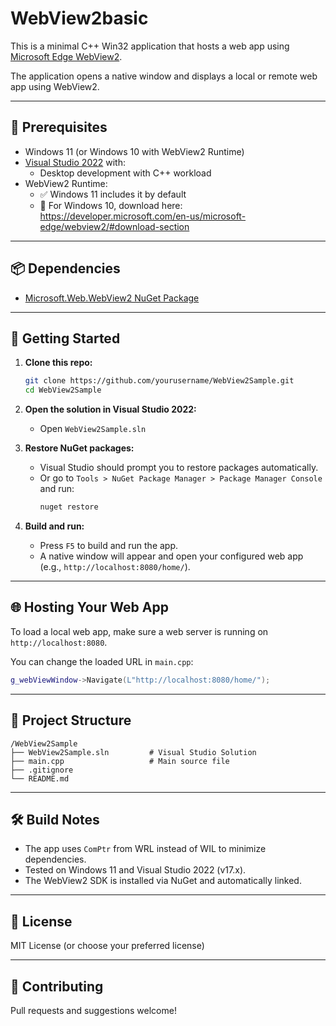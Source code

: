 # WebView2basic

This is a minimal C++ Win32 application that hosts a web app using [Microsoft Edge WebView2](https://learn.microsoft.com/en-us/microsoft-edge/webview2/).

The application opens a native window and displays a local or remote web app using WebView2.

---

## 🧰 Prerequisites

- Windows 11 (or Windows 10 with WebView2 Runtime)
- [Visual Studio 2022](https://visualstudio.microsoft.com/) with:
  - Desktop development with C++ workload
- WebView2 Runtime:
  - ✅ Windows 11 includes it by default
  - 🔧 For Windows 10, download here: https://developer.microsoft.com/en-us/microsoft-edge/webview2/#download-section

---

## 📦 Dependencies

- [Microsoft.Web.WebView2 NuGet Package](https://www.nuget.org/packages/Microsoft.Web.WebView2)

---

## 🚀 Getting Started

1. **Clone this repo:**

   ```bash
   git clone https://github.com/yourusername/WebView2Sample.git
   cd WebView2Sample
   ```

2. **Open the solution in Visual Studio 2022:**

   - Open `WebView2Sample.sln`

3. **Restore NuGet packages:**

   - Visual Studio should prompt you to restore packages automatically.
   - Or go to `Tools > NuGet Package Manager > Package Manager Console` and run:
     ```bash
     nuget restore
     ```

4. **Build and run:**

   - Press `F5` to build and run the app.
   - A native window will appear and open your configured web app (e.g., `http://localhost:8080/home/`).

---

## 🌐 Hosting Your Web App

To load a local web app, make sure a web server is running on `http://localhost:8080`.

You can change the loaded URL in `main.cpp`:

```cpp
g_webViewWindow->Navigate(L"http://localhost:8080/home/");
```

---

## 📂 Project Structure

```
/WebView2Sample
├── WebView2Sample.sln         # Visual Studio Solution
├── main.cpp                   # Main source file
├── .gitignore
└── README.md
```

---

## 🛠️ Build Notes

- The app uses `ComPtr` from WRL instead of WIL to minimize dependencies.
- Tested on Windows 11 and Visual Studio 2022 (v17.x).
- The WebView2 SDK is installed via NuGet and automatically linked.

---

## 📝 License

MIT License (or choose your preferred license)

---

## 🤝 Contributing

Pull requests and suggestions welcome!